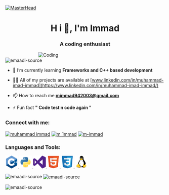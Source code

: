 [![MasterHead](https://1.bp.blogspot.com/-7A4WynwLsMw/XbBpCXG8fHI/AAAAAAAAMt4/uOa1bpLskYgrwGbllhSu2SDj_Mig8SXJQCLcBGAsYHQ/s1600/2000_600px.gif)](https://rishavchanda.io)

<h1 align="center">H
i 👋, I'm Immad</h1>
<h3 align="center">A coding enthusiast</h3>
<img align="right" alt="Coding" width="400" src="https://cdn.dribbble.com/users/1162077/screenshots/3848914/programmer.gif">

<p align="left"> <img src="https://komarev.com/ghpvc/?username=emaadi-source&label=Profile%20views&color=0e75b6&style=flat" alt="emaadi-source" /> </p>

- 🌱 I’m currently learning **Frameworks and C++ based development**

- 👨‍💻 All of my projects are available at [www.linkedin.com/in/muhammad-imad-immad](https://www.linkedin.com/in/muhammad-imad-immad/)

- 📫 How to reach me **mimmad942003@gmail.com**

- ⚡ Fun fact **" Code test n code again "**

<h3 align="left">Connect with me:</h3>
<p align="left">
<a href="https://linkedin.com/in/muhammad immad" target="blank"><img align="center" src="https://raw.githubusercontent.com/rahuldkjain/github-profile-readme-generator/master/src/images/icons/Social/linked-in-alt.svg" alt="muhammad immad" height="30" width="40" /></a>
<a href="https://instagram.com/m_1mmad" target="blank"><img align="center" src="https://raw.githubusercontent.com/rahuldkjain/github-profile-readme-generator/master/src/images/icons/Social/instagram.svg" alt="m_1mmad" height="30" width="40" /></a>
<a href="https://www.leetcode.com/m-immad" target="blank"><img align="center" src="https://raw.githubusercontent.com/rahuldkjain/github-profile-readme-generator/master/src/images/icons/Social/leet-code.svg" alt="m-immad" height="30" width="40" /></a>
</p>

<h3 align="left">Languages and Tools:</h3>
<p align="left"> 
  <a href="https://www.w3schools.com/cpp/" target="_blank" rel="noreferrer"> 
    <img src="https://raw.githubusercontent.com/devicons/devicon/master/icons/cplusplus/cplusplus-original.svg" alt="cplusplus" width="40" height="40"/> 
  </a> 
  <a href="https://www.python.org" target="_blank" rel="noreferrer"> 
    <img src="https://raw.githubusercontent.com/devicons/devicon/master/icons/python/python-original.svg" alt="python" width="40" height="40"/> 
  </a> 
  <a href="https://visualstudio.microsoft.com/" target="_blank" rel="noreferrer"> 
    <img src="https://raw.githubusercontent.com/devicons/devicon/master/icons/visualstudio/visualstudio-plain.svg" alt="visualstudio" width="40" height="40"/> 
  </a> 
  <a href="https://developer.mozilla.org/en-US/docs/Web/HTML" target="_blank" rel="noreferrer"> 
    <img src="https://raw.githubusercontent.com/devicons/devicon/master/icons/html5/html5-original.svg" alt="html5" width="40" height="40"/> 
  </a> 
  <a href="https://developer.mozilla.org/en-US/docs/Web/CSS" target="_blank" rel="noreferrer"> 
    <img src="https://raw.githubusercontent.com/devicons/devicon/master/icons/css3/css3-original.svg" alt="css3" width="40" height="40"/> 
  </a> 
  <a href="https://www.linux.org/" target="_blank" rel="noreferrer"> 
    <img src="https://raw.githubusercontent.com/devicons/devicon/master/icons/linux/linux-original.svg" alt="linux" width="40" height="40"/> 
  </a> 
</p>


<p><img align="left" src="https://github-readme-stats.vercel.app/api/top-langs?username=emaadi-source&show_icons=true&locale=en&layout=compact&theme=tokyonight" alt="emaadi-source" /></p>

<p>&nbsp;<img align="center" src="https://github-readme-stats.vercel.app/api?username=emaadi-source&show_icons=true&locale=en&theme=tokyonight" alt="emaadi-source" /></p>

<p><img align="center" src="https://github-readme-streak-stats.herokuapp.com/?user=emaadi-source&theme=tokyonight" alt="emaadi-source" /></p>

